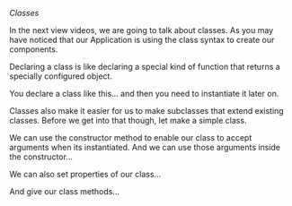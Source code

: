 *Classes*

In the next view videos, we are going to talk about classes. As you may have noticed that our Application is using the class syntax to create our components.

Declaring a class is like declaring a special kind of function that returns a specially configured object.

You declare a class like this... and then you need to instantiate it later on.

Classes also make it easier for us to make subclasses that extend existing classes. Before we get into that though, let make a simple class.

We can use the constructor method to enable our class to accept arguments when its instantiated. And we can use those arguments inside the constructor...

We can also set properties of our class...

And give our class methods...
